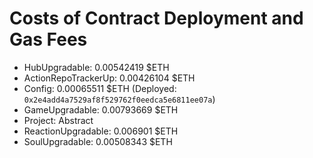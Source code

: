 # Costs of Contract Deployment and Gas Fees

- HubUpgradable:        0.00542419 $ETH
- ActionRepoTrackerUp:  0.00426104 $ETH
- Config:               0.00065511 $ETH (Deployed: `0x2e4add4a7529af8f529762f0eedca5e6811ee07a`)
- GameUpgradable:       0.00793669 $ETH
- Project:              Abstract
- ReactionUpgradable:   0.006901   $ETH
- SoulUpgradable:       0.00508343 $ETH
